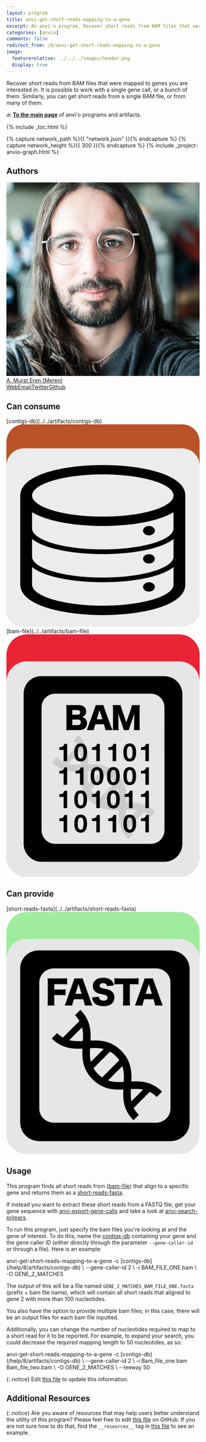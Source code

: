 ```yaml
---
layout: program
title: anvi-get-short-reads-mapping-to-a-gene
excerpt: An anvi'o program. Recover short reads from BAM files that were mapped to genes you are interested in.
categories: [anvio]
comments: false
redirect_from: /8/anvi-get-short-reads-mapping-to-a-gene
image:
  featurerelative: ../../../images/header.png
  display: true
---
```


Recover short reads from BAM files that were mapped to genes you are interested in. It is possible to work with a single gene call, or a bunch of them. Similarly, you can get short reads from a single BAM file, or from many of them.

🔙 **[To the main page](../../)** of anvi'o programs and artifacts.


{% include _toc.html %}
<div id="svg" class="subnetwork"></div>
{% capture network_path %}{{ "network.json" }}{% endcapture %}
{% capture network_height %}{{ 300 }}{% endcapture %}
{% include _project-anvio-graph.html %}


## Authors

<div class="anvio-person"><div class="anvio-person-info"><div class="anvio-person-photo"><img class="anvio-person-photo-img" src="../../images/authors/meren.jpg" /></div><div class="anvio-person-info-box"><a href="/people/meren" target="_blank"><span class="anvio-person-name">A. Murat Eren (Meren)</span></a><div class="anvio-person-social-box"><a href="http://merenlab.org" class="person-social" target="_blank"><i class="fa fa-fw fa-home"></i>Web</a><a href="mailto:a.murat.eren@gmail.com" class="person-social" target="_blank"><i class="fa fa-fw fa-envelope-square"></i>Email</a><a href="http://twitter.com/merenbey" class="person-social" target="_blank"><i class="fa fa-fw fa-twitter-square"></i>Twitter</a><a href="http://github.com/meren" class="person-social" target="_blank"><i class="fa fa-fw fa-github"></i>Github</a></div></div></div></div>



## Can consume


<p style="text-align: left" markdown="1"><span class="artifact-r">[contigs-db](../../artifacts/contigs-db) <img src="../../images/icons/DB.png" class="artifact-icon-mini" /></span> <span class="artifact-r">[bam-file](../../artifacts/bam-file) <img src="../../images/icons/BAM.png" class="artifact-icon-mini" /></span></p>


## Can provide


<p style="text-align: left" markdown="1"><span class="artifact-p">[short-reads-fasta](../../artifacts/short-reads-fasta) <img src="../../images/icons/FASTA.png" class="artifact-icon-mini" /></span></p>


## Usage


This program finds all short reads from (<span class="artifact-n">[bam-file](/help/8/artifacts/bam-file)</span>) that align to a specific gene and returns them as a <span class="artifact-n">[short-reads-fasta](/help/8/artifacts/short-reads-fasta)</span>.

If instead you want to extract these short reads from a FASTQ file, get your gene sequence with <span class="artifact-p">[anvi-export-gene-calls](/help/8/programs/anvi-export-gene-calls)</span> and take a look at <span class="artifact-p">[anvi-search-primers](/help/8/programs/anvi-search-primers)</span>.

To run this program, just specify the bam files you're looking at and the gene of interest. To do this, name the <span class="artifact-n">[contigs-db](/help/8/artifacts/contigs-db)</span> containing your gene and the gene caller ID (either directly through the parameter `--gene-caller-id` or through a file). Here is an example:

<div class="codeblock" markdown="1">
anvi&#45;get&#45;short&#45;reads&#45;mapping&#45;to&#45;a&#45;gene &#45;c <span class="artifact&#45;n">[contigs&#45;db](/help/8/artifacts/contigs&#45;db)</span> \
                                       &#45;&#45;gene&#45;caller&#45;id 2 \
                                       &#45;i BAM_FILE_ONE.bam \
                                       &#45;O GENE_2_MATCHES
</div>

The output of this will be a file named `GENE_2_MATCHES_BAM_FILE_ONE.fasta` (prefix + bam file name), which will contain all short reads that aligned to gene 2 with more than 100 nucleotides.

You also have the option to provide multiple bam files; in this case, there will be an output files for each bam file inputted.

Additionally, you can change the number of nucleotides required to map to a short read for it to be reported. For example, to expand your search, you could decrease the required mapping length to 50 nucleotides, as so:

<div class="codeblock" markdown="1">
anvi&#45;get&#45;short&#45;reads&#45;mapping&#45;to&#45;a&#45;gene &#45;c <span class="artifact&#45;n">[contigs&#45;db](/help/8/artifacts/contigs&#45;db)</span> \
                                       &#45;&#45;gene&#45;caller&#45;id 2 \
                                       &#45;i Bam_file_one.bam Bam_file_two.bam \
                                       &#45;O GENE_2_MATCHES \
                                       &#45;&#45;leeway 50
</div>


{:.notice}
Edit [this file](https://github.com/merenlab/anvio/tree/master/anvio/docs/programs/anvi-get-short-reads-mapping-to-a-gene.md) to update this information.


## Additional Resources



{:.notice}
Are you aware of resources that may help users better understand the utility of this program? Please feel free to edit [this file](https://github.com/merenlab/anvio/tree/master/bin/anvi-get-short-reads-mapping-to-a-gene) on GitHub. If you are not sure how to do that, find the `__resources__` tag in [this file](https://github.com/merenlab/anvio/blob/master/bin/anvi-interactive) to see an example.
